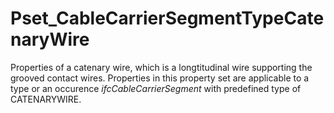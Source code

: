 # Pset_CableCarrierSegmentTypeCatenaryWire

Properties of a catenary wire, which is a longtitudinal wire supporting the grooved contact wires. Properties in this property set are applicable to a type or an occurence _ifcCableCarrierSegment_ with predefined type of CATENARYWIRE.
